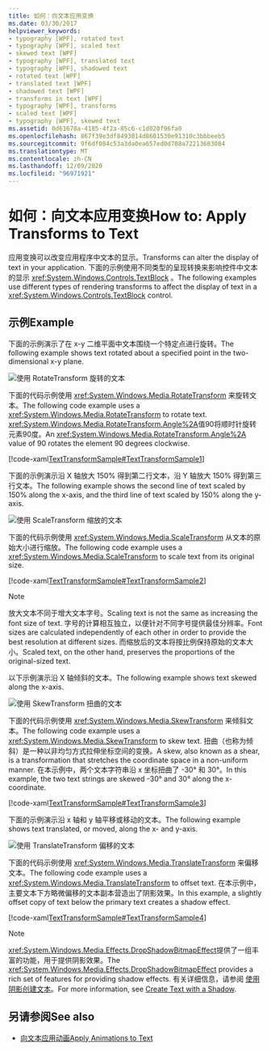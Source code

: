 ```yaml
---
title: 如何：向文本应用变换
ms.date: 03/30/2017
helpviewer_keywords:
- typography [WPF], rotated text
- typography [WPF], scaled text
- skewed text [WPF]
- typography [WPF], translated text
- typography [WPF], shadowed text
- rotated text [WPF]
- translated text [WPF]
- shadowed text [WPF]
- transforms in text [WPF]
- typography [WPF], transforms
- scaled text [WPF]
- typography [WPF], skewed text
ms.assetid: 0d61678a-4185-4f2a-85c6-c1d020f96fa0
ms.openlocfilehash: 867f39e3df8493014d8601530e91310c3bbbeeb5
ms.sourcegitcommit: 9f6df084c53a3da0ea657ed0d708a72213683084
ms.translationtype: MT
ms.contentlocale: zh-CN
ms.lasthandoff: 12/09/2020
ms.locfileid: "96971921"
---
```

# <a name="how-to-apply-transforms-to-text"></a><span data-ttu-id="d0ae0-102">如何：向文本应用变换</span><span class="sxs-lookup"><span data-stu-id="d0ae0-102">How to: Apply Transforms to Text</span></span>
<span data-ttu-id="d0ae0-103">应用变换可以改变应用程序中文本的显示。</span><span class="sxs-lookup"><span data-stu-id="d0ae0-103">Transforms can alter the display of text in your application.</span></span> <span data-ttu-id="d0ae0-104">下面的示例使用不同类型的呈现转换来影响控件中文本的显示 <xref:System.Windows.Controls.TextBlock> 。</span><span class="sxs-lookup"><span data-stu-id="d0ae0-104">The following examples use different types of rendering transforms to affect the display of text in a <xref:System.Windows.Controls.TextBlock> control.</span></span>  
  
## <a name="example"></a><span data-ttu-id="d0ae0-105">示例</span><span class="sxs-lookup"><span data-stu-id="d0ae0-105">Example</span></span>  
 <span data-ttu-id="d0ae0-106">下面的示例演示了在 x-y 二维平面中文本围绕一个特定点进行旋转。</span><span class="sxs-lookup"><span data-stu-id="d0ae0-106">The following example shows text rotated about a specified point in the two-dimensional x-y plane.</span></span>  
  
 ![使用 RotateTransform 旋转的文本](./media/how-to-apply-transforms-to-text/text-rotated-ninety-degrees.jpg)  
  
 <span data-ttu-id="d0ae0-108">下面的代码示例使用 <xref:System.Windows.Media.RotateTransform> 来旋转文本。</span><span class="sxs-lookup"><span data-stu-id="d0ae0-108">The following code example uses a <xref:System.Windows.Media.RotateTransform> to rotate text.</span></span> <span data-ttu-id="d0ae0-109"><xref:System.Windows.Media.RotateTransform.Angle%2A>值90将顺时针旋转元素90度。</span><span class="sxs-lookup"><span data-stu-id="d0ae0-109">An <xref:System.Windows.Media.RotateTransform.Angle%2A> value of 90 rotates the element 90 degrees clockwise.</span></span>  
  
 [!code-xaml[TextTransformSample#TextTransformSample1](~/samples/snippets/csharp/VS_Snippets_Wpf/TextTransformSample/CS/Window1.xaml#texttransformsample1)]  
  
 <span data-ttu-id="d0ae0-110">下面的示例演示沿 X 轴放大 150% 得到第二行文本，沿 Y 轴放大 150% 得到第三行文本。</span><span class="sxs-lookup"><span data-stu-id="d0ae0-110">The following example shows the second line of text scaled by 150% along the x-axis, and the third line of text scaled by 150% along the y-axis.</span></span>  
  
 ![使用 ScaleTransform 缩放的文本](./media/how-to-apply-transforms-to-text/scaled-text-scaletransform.jpg)
  
 <span data-ttu-id="d0ae0-112">下面的代码示例使用 <xref:System.Windows.Media.ScaleTransform> 从文本的原始大小进行缩放。</span><span class="sxs-lookup"><span data-stu-id="d0ae0-112">The following code example uses a <xref:System.Windows.Media.ScaleTransform> to scale text from its original size.</span></span>  
  
 [!code-xaml[TextTransformSample#TextTransformSample2](~/samples/snippets/csharp/VS_Snippets_Wpf/TextTransformSample/CS/Window1.xaml#texttransformsample2)]  
  
> [!NOTE]
> <span data-ttu-id="d0ae0-113">放大文本不同于增大文本字号。</span><span class="sxs-lookup"><span data-stu-id="d0ae0-113">Scaling text is not the same as increasing the font size of text.</span></span> <span data-ttu-id="d0ae0-114">字号的计算相互独立，以便针对不同字号提供最佳分辨率。</span><span class="sxs-lookup"><span data-stu-id="d0ae0-114">Font sizes are calculated independently of each other in order to provide the best resolution at different sizes.</span></span> <span data-ttu-id="d0ae0-115">而缩放后的文本将按比例保持原始的文本大小。</span><span class="sxs-lookup"><span data-stu-id="d0ae0-115">Scaled text, on the other hand, preserves the proportions of the original-sized text.</span></span>  
  
 <span data-ttu-id="d0ae0-116">以下示例演示沿 X 轴倾斜的文本。</span><span class="sxs-lookup"><span data-stu-id="d0ae0-116">The following example shows text skewed along the x-axis.</span></span>  
  
 ![使用 SkewTransform 扭曲的文本](./media/how-to-apply-transforms-to-text/skewed-transformed-text.jpg)

 <span data-ttu-id="d0ae0-118">下面的代码示例使用 <xref:System.Windows.Media.SkewTransform> 来倾斜文本。</span><span class="sxs-lookup"><span data-stu-id="d0ae0-118">The following code example uses a <xref:System.Windows.Media.SkewTransform> to skew text.</span></span> <span data-ttu-id="d0ae0-119">扭曲（也称为倾斜）是一种以非均匀方式拉伸坐标空间的变换。</span><span class="sxs-lookup"><span data-stu-id="d0ae0-119">A skew, also known as a shear, is a transformation that stretches the coordinate space in a non-uniform manner.</span></span> <span data-ttu-id="d0ae0-120">在本示例中，两个文本字符串沿 x 坐标扭曲了 -30° 和 30°。</span><span class="sxs-lookup"><span data-stu-id="d0ae0-120">In this example, the two text strings are skewed -30° and 30° along the x-coordinate.</span></span>  
  
 [!code-xaml[TextTransformSample#TextTransformSample3](~/samples/snippets/csharp/VS_Snippets_Wpf/TextTransformSample/CS/Window1.xaml#texttransformsample3)]  
  
 <span data-ttu-id="d0ae0-121">下面的示例演示沿 x 轴和 y 轴平移或移动的文本。</span><span class="sxs-lookup"><span data-stu-id="d0ae0-121">The following example shows text translated, or moved, along the x- and y-axis.</span></span>  
  
 ![使用 TranslateTransform 偏移的文本](./media/how-to-apply-transforms-to-text/transformed-text-x-y-axis.jpg)
  
 <span data-ttu-id="d0ae0-123">下面的代码示例使用 <xref:System.Windows.Media.TranslateTransform> 来偏移文本。</span><span class="sxs-lookup"><span data-stu-id="d0ae0-123">The following code example uses a <xref:System.Windows.Media.TranslateTransform> to offset text.</span></span> <span data-ttu-id="d0ae0-124">在本示例中，主要文本下方略微偏移的文本副本营造出了阴影效果。</span><span class="sxs-lookup"><span data-stu-id="d0ae0-124">In this example, a slightly offset copy of text below the primary text creates a shadow effect.</span></span>  
  
 [!code-xaml[TextTransformSample#TextTransformSample4](~/samples/snippets/csharp/VS_Snippets_Wpf/TextTransformSample/CS/Window1.xaml#texttransformsample4)]  
  
> [!NOTE]
> <span data-ttu-id="d0ae0-125"><xref:System.Windows.Media.Effects.DropShadowBitmapEffect>提供了一组丰富的功能，用于提供阴影效果。</span><span class="sxs-lookup"><span data-stu-id="d0ae0-125">The <xref:System.Windows.Media.Effects.DropShadowBitmapEffect> provides a rich set of features for providing shadow effects.</span></span> <span data-ttu-id="d0ae0-126">有关详细信息，请参阅 [使用阴影创建文本](how-to-create-text-with-a-shadow.md)。</span><span class="sxs-lookup"><span data-stu-id="d0ae0-126">For more information, see [Create Text with a Shadow](how-to-create-text-with-a-shadow.md).</span></span>  
  
## <a name="see-also"></a><span data-ttu-id="d0ae0-127">另请参阅</span><span class="sxs-lookup"><span data-stu-id="d0ae0-127">See also</span></span>

- [<span data-ttu-id="d0ae0-128">向文本应用动画</span><span class="sxs-lookup"><span data-stu-id="d0ae0-128">Apply Animations to Text</span></span>](how-to-apply-animations-to-text.md)
